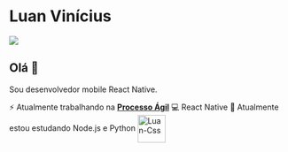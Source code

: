 # Luan Vinícius
<a href="https://www.linkedin.com/in/luanviniciuzz" target="_blank">
<img src="https://img.shields.io/badge/LinkedIn-0077B5?style=for-the-badge&logo=linkedin&logoColor=white" target="_blank"/>
</a>

## Olá 👋
Sou desenvolvedor mobile React Native.

⚡ Atualmente trabalhando na [**Processo Ágil**](https://www.processoagil.com.br/)
💻 React Native
🌱 Atualmente estou estudando Node.js e Python
<img align="center" alt="Luan-Css" height="50" widht="60" src="https://i.pinimg.com/originals/6e/01/a1/6e01a1a42b48ba01c09ec268c08506c8.png"/>



